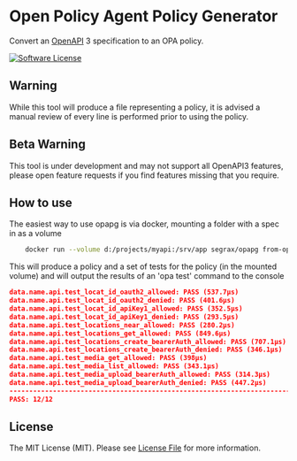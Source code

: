 # Open Policy Agent Policy Generator

Convert an [OpenAPI](https://www.openapis.org/) 3 specification to an OPA policy.

[![Software License](https://img.shields.io/badge/license-MIT-brightgreen.svg)](LICENSE.txt)

## Warning
While this tool will produce a file representing a policy, it is advised a manual review of every line is performed prior to using the policy.


## Beta Warning
This tool is under development and may not support all OpenAPI3 features, please open feature requests if you find features missing that you require.

## How to use

The easiest way to use opapg is via docker, mounting a folder with a spec in as a volume
```bash
    docker run --volume d:/projects/myapi:/srv/app segrax/opapg from-openapi openapi.yaml --output=mypolicy
```

This will produce a policy and a set of tests for the policy (in the mounted volume) and will output the results of an 'opa test' command to the console

```json
data.name.api.test_locat_id_oauth2_allowed: PASS (537.7µs)
data.name.api.test_locat_id_oauth2_denied: PASS (401.6µs)
data.name.api.test_locat_id_apiKey1_allowed: PASS (352.5µs)
data.name.api.test_locat_id_apiKey1_denied: PASS (293.5µs)
data.name.api.test_locations_near_allowed: PASS (280.2µs)
data.name.api.test_locations_get_allowed: PASS (849.6µs)
data.name.api.test_locations_create_bearerAuth_allowed: PASS (707.1µs)
data.name.api.test_locations_create_bearerAuth_denied: PASS (346.1µs)
data.name.api.test_media_get_allowed: PASS (398µs)
data.name.api.test_media_list_allowed: PASS (343.1µs)
data.name.api.test_media_upload_bearerAuth_allowed: PASS (314.3µs)
data.name.api.test_media_upload_bearerAuth_denied: PASS (447.2µs)
--------------------------------------------------------------------------------
PASS: 12/12
```

## License

The MIT License (MIT). Please see [License File](LICENSE.txt) for more information.
